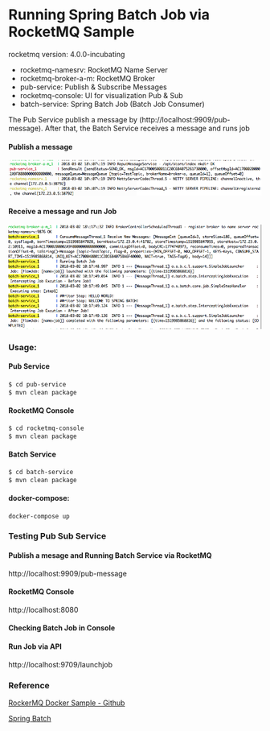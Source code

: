 # Running Spring Batch Job via RocketMQ Sample
rocketmq version: 4.0.0-incubating

+ rocketmq-namesrv: RocketMQ Name Server
+ rocketmq-broker-a-m: RocketMQ Broker
+ pub-service: Publish & Subscribe Messages
+ rocketmq-console: UI for visualization Pub & Sub
+ batch-service: Spring Batch Job (Batch Job Consumer)


The Pub Service publish a message by (http://localhost:9909/pub-message).
After that, the Batch Service receives a message and runs job

#### Publish a message
![Publish a message](images/publish-message.png)

#### Receive a message and run Job
![Receive a message and run Job](images/receive-message-and-run-job.png)

### Usage:

#### Pub Service
```
$ cd pub-service
$ mvn clean package
```

#### RocketMQ Console
```
$ cd rocketmq-console
$ mvn clean package
```

#### Batch Service
```
$ cd batch-service
$ mvn clean package
```

#### docker-compose:
```
docker-compose up
```

### Testing Pub Sub Service

#### Publish a mesage and Running Batch Service via RocketMQ
http://localhost:9909/pub-message

#### RocketMQ Console
http://localhost:8080

#### Checking Batch Job in Console

#### Run Job via API
http://localhost:9709/launchjob

####
### Reference
[RockerMQ Docker Sample - Github](https://github.com/jingxizheng/rocketmq-docker-sample)

[Spring Batch](https://examples.javacodegeeks.com/enterprise-java/spring/batch/spring-batch-job-parameters-example/)
